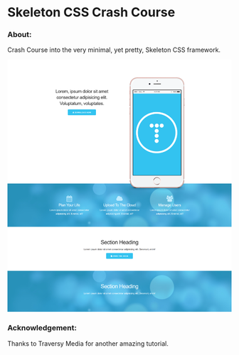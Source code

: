 # Skeleton CSS Crash Course

### About:

Crash Course into the very minimal, yet pretty, Skeleton CSS framework.

![example_png](./example.png)

### Acknowledgement:

Thanks to Traversy Media for another amazing tutorial.
